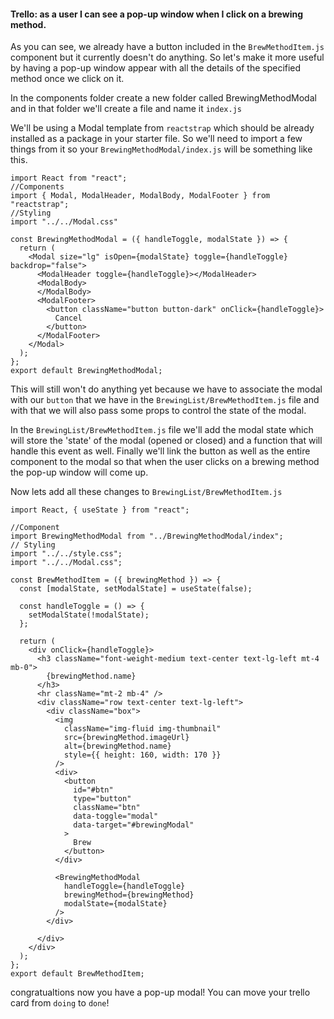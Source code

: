 #### Trello: as a user I can see a pop-up window when I click on a brewing method.

As you can see, we already have a button included in the `BrewMethodItem.js` component but it currently doesn't do anything. So let's make it more useful by having a pop-up window appear with all the details of the specified method once we click on it.

In the components folder create a new folder called BrewingMethodModal and in that folder we'll create a file and name it `index.js`

We'll be using a Modal template from `reactstrap` which should be already installed as a package in your starter file. So we'll need to import a few things from it so your `BrewingMethodModal/index.js` will be something like this.

```
import React from "react";
//Components
import { Modal, ModalHeader, ModalBody, ModalFooter } from "reactstrap";
//Styling
import "../../Modal.css"

const BrewingMethodModal = ({ handleToggle, modalState }) => {
  return (
    <Modal size="lg" isOpen={modalState} toggle={handleToggle} backdrop="false">
      <ModalHeader toggle={handleToggle}></ModalHeader>
      <ModalBody>
      </ModalBody>
      <ModalFooter>
        <button className="button button-dark" onClick={handleToggle}>
          Cancel
        </button>
      </ModalFooter>
    </Modal>
  );
};
export default BrewingMethodModal;
```

This will still won't do anything yet because we have to associate the modal with our `button` that we have in the `BrewingList/BrewMethodItem.js` file and with that we will also pass some props to control the state of the modal.

In the `BrewingList/BrewMethodItem.js` file we'll add the modal state which will store the 'state' of the modal (opened or closed) and a function that will handle this event as well.
Finally we'll link the button as well as the entire component to the modal so that when the user clicks on a brewing method the pop-up window will come up.

Now lets add all these changes to `BrewingList/BrewMethodItem.js`

```
import React, { useState } from "react";

//Component
import BrewingMethodModal from "../BrewingMethodModal/index";
// Styling
import "../../style.css";
import "../../Modal.css";

const BrewMethodItem = ({ brewingMethod }) => {
  const [modalState, setModalState] = useState(false);

  const handleToggle = () => {
    setModalState(!modalState);
  };

  return (
    <div onClick={handleToggle}>
      <h3 className="font-weight-medium text-center text-lg-left mt-4 mb-0">
        {brewingMethod.name}
      </h3>
      <hr className="mt-2 mb-4" />
      <div className="row text-center text-lg-left">
        <div className="box">
          <img
            className="img-fluid img-thumbnail"
            src={brewingMethod.imageUrl}
            alt={brewingMethod.name}
            style={{ height: 160, width: 170 }}
          />
          <div>
            <button
              id="#btn"
              type="button"
              className="btn"
              data-toggle="modal"
              data-target="#brewingModal"
            >
              Brew
            </button>
          </div>

          <BrewingMethodModal
            handleToggle={handleToggle}
            brewingMethod={brewingMethod}
            modalState={modalState}
          />
        </div>

      </div>
    </div>
  );
};
export default BrewMethodItem;
```
congratualtions now you have a pop-up modal!
You can move your trello card from `doing` to `done`!
